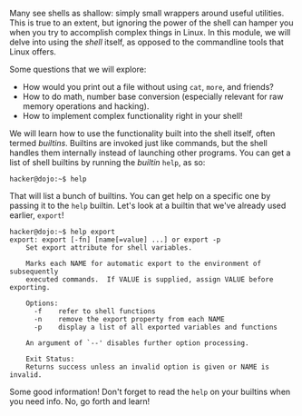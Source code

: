 Many see shells as shallow: simply small wrappers around useful utilities.
This is true to an extent, but ignoring the power of the shell can hamper you when you try to accomplish complex things in Linux.
In this module, we will delve into using the _shell_ itself, as opposed to the commandline tools that Linux offers.

Some questions that we will explore:

- How would you print out a file without using `cat`, `more`, and friends?
- How to do math, number base conversion (especially relevant for raw memory operations and hacking).
- How to implement complex functionality right in your shell!

We will learn how to use the functionality built into the shell itself, often termed *builtins*.
Builtins are invoked just like commands, but the shell handles them internally instead of launching other programs.
You can get a list of shell builtins by running the *builtin* `help`, as so:

```console
hacker@dojo:~$ help
```

That will list a bunch of builtins.
You can get help on a specific one by passing it to the `help` builtin.
Let's look at a builtin that we've already used earlier, `export`!

```console
hacker@dojo:~$ help export
export: export [-fn] [name[=value] ...] or export -p
    Set export attribute for shell variables.
    
    Marks each NAME for automatic export to the environment of subsequently
    executed commands.  If VALUE is supplied, assign VALUE before exporting.
    
    Options:
      -f	refer to shell functions
      -n	remove the export property from each NAME
      -p	display a list of all exported variables and functions
    
    An argument of `--' disables further option processing.
    
    Exit Status:
    Returns success unless an invalid option is given or NAME is invalid.
```

Some good information!
Don't forget to read the `help` on your builtins when you need info.
No, go forth and learn!
